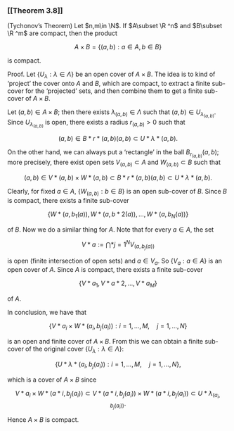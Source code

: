 ### [[Theorem 3.8]]

(Tychonov’s Theorem) Let $n,m\in \N$. If $A\subset \R ^n$ and $B\subset \R ^m$ are compact, then the product

$$ A\times B=\{(a,b): a\in A, b\in B\} $$

is compact.

Proof. Let $\{U_{\lambda }: \lambda \in \Lambda \}$ be an open cover of $A\times B$. The idea is to kind of ‘project’ the cover onto $A$ and $B$, which are compact, to extract a finite sub-cover for the ‘projected’ sets, and then combine them to get a finite sub-cover of $A\times B$.

Let $(a,b)\in A\times B$; then there exists $\lambda _{(a,b)}\in \Lambda$ such that $(a,b) \in U_{\lambda _{(a,b)}}$. Since $U_{\lambda _{(a,b)}}$ is open, there exists a radius $r_{(a,b)}>0$ such that

$$ (a,b) \in B*{r*{(a,b)}}(a,b)\subset U*{\lambda *{(a,b)}}. $$

On the other hand, we can always put a ‘rectangle’ in the ball $B_{r_{(a,b)}}(a,b)$; more precisely, there exist open sets $V_{(a,b)}\subset A$ and $W_{(a,b)}\subset B$ such that

$$ (a,b) \in V*{(a,b)}\times W*{(a,b)} \subset B*{r*{(a,b)}}(a,b)\subset U*{\lambda *{(a,b)}}. $$

Clearly, for fixed $a\in A$, $\{W_{(a,b)}: b\in B\}$ is an open sub-cover of $B$. Since $B$ is compact, there exists a finite sub-cover

$$ \{ W*{(a,b_1(a))}, W*{(a,b*2(a))}, \dots , W*{(a,b_N(a))}\} $$

of $B$. Now we do a similar thing for $A$. Note that for every $a\in A$, the set

$$ V*a:= \bigcap *{j=1}^N V_{(a,b_j(a))} $$

is open (finite intersection of open sets) and $a\in V_a$. So $\{V_a: a\in A\}$ is an open cover of $A$. Since $A$ is compact, there exists a finite sub-cover

$$ \{V*{a_1}, V*{a*2}, \dots , V*{a_M}\} $$

of $A$.

In conclusion, we have that

$$ \{ V*{a_i} \times W*{(a_i,b_j(a_i))}: i=1,\dots , M, \quad j=1,\dots , N\} $$

is an open and finite cover of $A\times B$. From this we can obtain a finite sub-cover of the original cover $\{U_{\lambda }: \lambda \in \Lambda \}$:

$$ \{U*{\lambda *{(a_i,b_j(a_i))}}: i=1,\dots , M, \quad j=1,\dots , N\}, $$

which is a cover of $A\times B$ since

$$ V*{a_i} \times W*{(a*i,b_j(a_i))} \subset V*{(a*i,b_j(a_i))} \times W*{(a*i,b_j(a_i))} \subset U*{\lambda _{(a_i,b_j(a_i))}}. $$

Hence $A\times B$ is compact.